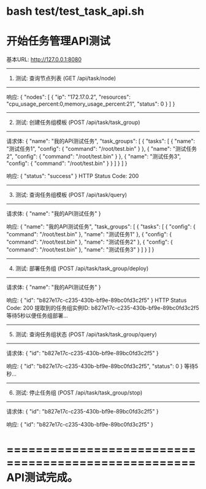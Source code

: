 bash test/test_task_api.sh 
====================================================
开始任务管理API测试
====================================================
基本URL: http://127.0.0.1:8080

----------------------------------------------------
1. 测试: 查询节点列表 (GET /api/task/node)
----------------------------------------------------
响应:
{
  "nodes": [
    {
      "ip": "172.17.0.2",
      "resources": "cpu_usage_percent:0,memory_usage_percent:21",
      "status": 0
    }
  ]
}

----------------------------------------------------
2. 测试: 创建任务组模板 (POST /api/task/task_group)
----------------------------------------------------
请求体:
{
  "name": "我的API测试任务",
  "task_groups": [
    {
      "tasks": [
        {
          "name": "测试任务1",
          "config": {
            "command": "/root/test.bin"
          }
        },
        {
          "name": "测试任务2",
          "config": {
            "command": "/root/test.bin"
          }
        },
        {
          "name": "测试任务3",
          "config": {
            "command": "/root/test.bin"
          }
        }
      ]
    }
  ]
}

响应:
{
  "status": "success"
}
HTTP Status Code: 200

----------------------------------------------------
3. 测试: 查询任务组模板 (POST /api/task/query)
----------------------------------------------------
请求体:
{
  "name": "我的API测试任务"
}

响应:
{
  "name": "我的API测试任务",
  "task_groups": [
    {
      "tasks": [
        {
          "config": {
            "command": "/root/test.bin"
          },
          "name": "测试任务1"
        },
        {
          "config": {
            "command": "/root/test.bin"
          },
          "name": "测试任务2"
        },
        {
          "config": {
            "command": "/root/test.bin"
          },
          "name": "测试任务3"
        }
      ]
    }
  ]
}

----------------------------------------------------
4. 测试: 部署任务组 (POST /api/task/task_group/deploy)
----------------------------------------------------
请求体:
{
  "name": "我的API测试任务"
}

响应:
{
  "id": "b827e17c-c235-430b-bf9e-89bc0fd3c2f5"
}
HTTP Status Code: 200
提取到的任务组实例ID: b827e17c-c235-430b-bf9e-89bc0fd3c2f5
等待5秒以便任务组部署...

----------------------------------------------------
5. 测试: 查询任务组状态 (POST /api/task/task_group/query)
----------------------------------------------------
请求体:
{
  "id": "b827e17c-c235-430b-bf9e-89bc0fd3c2f5"
}

响应:
{
  "id": "b827e17c-c235-430b-bf9e-89bc0fd3c2f5",
  "status": 0
}
等待5秒...

----------------------------------------------------
6. 测试: 停止任务组 (POST /api/task/task_group/stop)
----------------------------------------------------
请求体:
{
  "id": "b827e17c-c235-430b-bf9e-89bc0fd3c2f5"
}

响应:
{
  "id": "b827e17c-c235-430b-bf9e-89bc0fd3c2f5"
}

====================================================
API测试完成。
====================================================